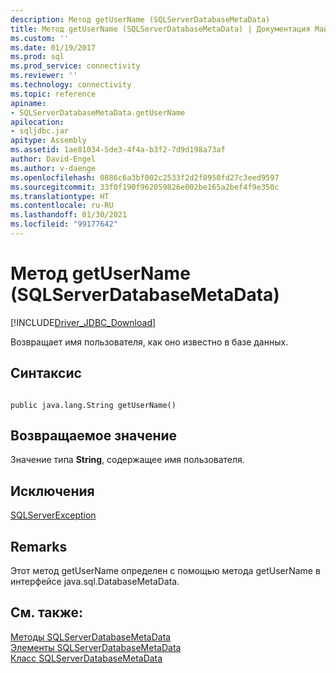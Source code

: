 ```yaml
---
description: Метод getUserName (SQLServerDatabaseMetaData)
title: Метод getUserName (SQLServerDatabaseMetaData) | Документация Майкрософт
ms.custom: ''
ms.date: 01/19/2017
ms.prod: sql
ms.prod_service: connectivity
ms.reviewer: ''
ms.technology: connectivity
ms.topic: reference
apiname:
- SQLServerDatabaseMetaData.getUserName
apilocation:
- sqljdbc.jar
apitype: Assembly
ms.assetid: 1ae81034-5de3-4f4a-b3f2-7d9d198a73af
author: David-Engel
ms.author: v-daenge
ms.openlocfilehash: 0886c6a3bf002c2533f2d2f8950fd27c3eed9597
ms.sourcegitcommit: 33f0f190f962059826e002be165a2bef4f9e350c
ms.translationtype: HT
ms.contentlocale: ru-RU
ms.lasthandoff: 01/30/2021
ms.locfileid: "99177642"
---
```

# <a name="getusername-method-sqlserverdatabasemetadata"></a>Метод getUserName (SQLServerDatabaseMetaData)
[!INCLUDE[Driver_JDBC_Download](../../../includes/driver_jdbc_download.md)]

  Возвращает имя пользователя, как оно известно в базе данных.  
  
## <a name="syntax"></a>Синтаксис  
  
```  
  
public java.lang.String getUserName()  
```  
  
## <a name="return-value"></a>Возвращаемое значение  
 Значение типа **String**, содержащее имя пользователя.  
  
## <a name="exceptions"></a>Исключения  
 [SQLServerException](../../../connect/jdbc/reference/sqlserverexception-class.md)  
  
## <a name="remarks"></a>Remarks  
 Этот метод getUserName определен с помощью метода getUserName в интерфейсе java.sql.DatabaseMetaData.  
  
## <a name="see-also"></a>См. также:  
 [Методы SQLServerDatabaseMetaData](../../../connect/jdbc/reference/sqlserverdatabasemetadata-methods.md)   
 [Элементы SQLServerDatabaseMetaData](../../../connect/jdbc/reference/sqlserverdatabasemetadata-members.md)   
 [Класс SQLServerDatabaseMetaData](../../../connect/jdbc/reference/sqlserverdatabasemetadata-class.md)  
  
  
